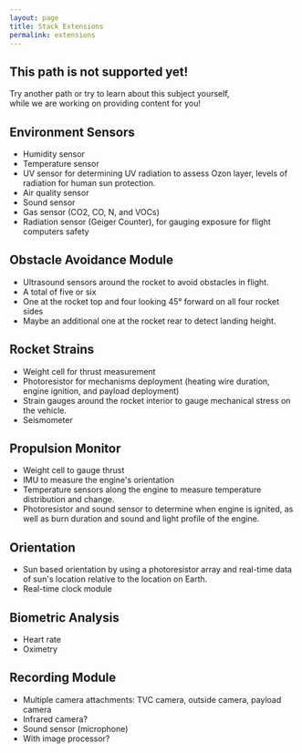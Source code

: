 ```yaml
---
layout: page
title: Stack Extensions
permalink: extensions
---
```

## This path is not supported yet!

Try another path or try to learn about this subject yourself,  
while we are working on providing content for you! 

## Environment Sensors
- Humidity sensor
- Temperature sensor
- UV sensor for determining UV radiation to assess Ozon layer, levels of radiation for human sun protection. 
- Air quality sensor
- Sound sensor 
- Gas sensor (CO2, CO, N, and VOCs)
- Radiation sensor (Geiger Counter), for gauging exposure for flight computers safety

## Obstacle Avoidance Module
- Ultrasound sensors around the rocket to avoid obstacles in flight. 
- A total of five or six
- One at the rocket top and four looking 45° forward on all four rocket sides 
- Maybe an additional one at the rocket rear to detect landing height. 

## Rocket Strains
- Weight cell for thrust measurement
- Photoresistor for mechanisms deployment (heating wire duration, engine ignition, and payload deployment)
- Strain gauges around the rocket interior to gauge mechanical stress on the vehicle.
- Seismometer

## Propulsion Monitor
- Weight cell to gauge thrust
- IMU to measure the engine's orientation 
- Temperature sensors along the engine to measure temperature distribution and change.
- Photoresistor and sound sensor to determine when engine is ignited, as well as burn duration and sound and light profile of the engine. 

## Orientation
- Sun based orientation by using a photoresistor array and real-time data of sun's location relative to the location on Earth. 
- Real-time clock module 

## Biometric Analysis
- Heart rate 
- Oximetry 

## Recording Module 
- Multiple camera attachments: TVC camera, outside camera, payload camera 
- Infrared camera?
- Sound sensor (microphone)
- With image processor?